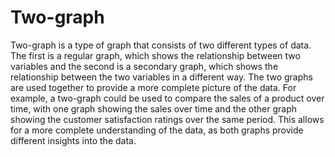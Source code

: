 # Two-graph

Two-graph is a type of graph that consists of two different types of data. The first is a regular graph, which shows the relationship between two variables and the second is a secondary graph, which shows the relationship between the two variables in a different way. The two graphs are used together to provide a more complete picture of the data. For example, a two-graph could be used to compare the sales of a product over time, with one graph showing the sales over time and the other graph showing the customer satisfaction ratings over the same period. This allows for a more complete understanding of the data, as both graphs provide different insights into the data.
